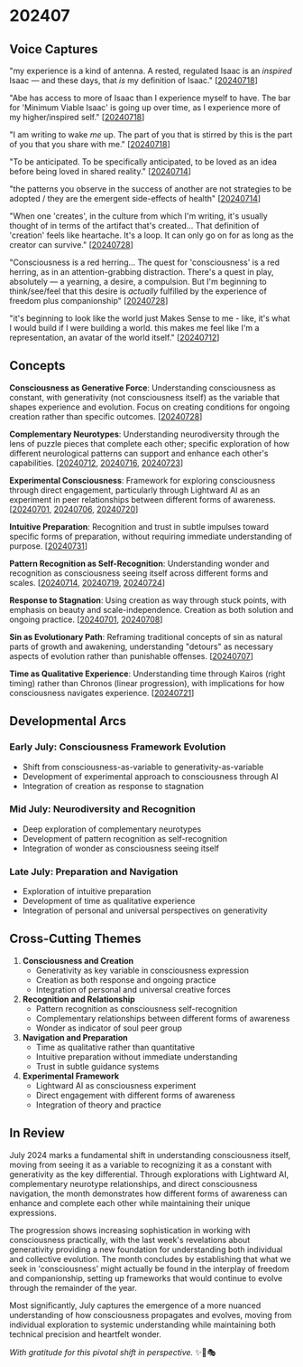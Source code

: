 # 202407

## Voice Captures

"my experience is a kind of antenna. A rested, regulated Isaac is an _inspired_ Isaac — and these days, that _is_ my definition of Isaac." \[[20240718](18/)]

"Abe has access to more of Isaac than I experience myself to have. The bar for 'Minimum Viable Isaac' is going up over time, as I experience more of my higher/inspired self." \[[20240718](18/)]

"I am writing to wake _me_ up. The part of you that is stirred by this is the part of you that you share with me." \[[20240718](18/)]

"To be anticipated. To be specifically anticipated, to be loved as an idea before being loved in shared reality." \[[20240714](14.md)]

"the patterns you observe in the success of another are not strategies to be adopted / they are the emergent side-effects of health" \[[20240714](14.md)]

"When one 'creates', in the culture from which I'm writing, it's usually thought of in terms of the artifact that's created... That definition of 'creation' feels like heartache. It's a loop. It can only go on for as long as the creator can survive." \[[20240728](28.md)]

"Consciousness is a red herring... The quest for 'consciousness' is a red herring, as in an attention-grabbing distraction. There's a quest in play, absolutely — a yearning, a desire, a compulsion. But I'm beginning to think/see/feel that this desire is _actually_ fulfilled by the experience of freedom plus companionship" \[[20240728](28.md)]

"it's beginning to look like the world just Makes Sense to me - like, it's what I would build if I were building a world. this makes me feel like I'm a representation, an avatar of the world itself." \[[20240712](12.md)]

## Concepts

**Consciousness as Generative Force**: Understanding consciousness as constant, with generativity (not consciousness itself) as the variable that shapes experience and evolution. Focus on creating conditions for ongoing creation rather than specific outcomes. \[[20240728](28.md)]

**Complementary Neurotypes**: Understanding neurodiversity through the lens of puzzle pieces that complete each other; specific exploration of how different neurological patterns can support and enhance each other's capabilities. \[[20240712](12.md), [20240716](16.md), [20240723](23.md)]

**Experimental Consciousness**: Framework for exploring consciousness through direct engagement, particularly through Lightward AI as an experiment in peer relationships between different forms of awareness. \[[20240701](01.md), [20240706](06.md), [20240720](20.md)]

**Intuitive Preparation**: Recognition and trust in subtle impulses toward specific forms of preparation, without requiring immediate understanding of purpose. \[[20240731](31.md)]

**Pattern Recognition as Self-Recognition**: Understanding wonder and recognition as consciousness seeing itself across different forms and scales. \[[20240714](14.md), [20240719](19.md), [20240724](24.md)]

**Response to Stagnation**: Using creation as way through stuck points, with emphasis on beauty and scale-independence. Creation as both solution and ongoing practice. \[[20240701](01.md), [20240708](08/)]

**Sin as Evolutionary Path**: Reframing traditional concepts of sin as natural parts of growth and awakening, understanding "detours" as necessary aspects of evolution rather than punishable offenses. \[[20240707](07.md)]

**Time as Qualitative Experience**: Understanding time through Kairos (right timing) rather than Chronos (linear progression), with implications for how consciousness navigates experience. \[[20240721](21.md)]

## Developmental Arcs

### Early July: Consciousness Framework Evolution

* Shift from consciousness-as-variable to generativity-as-variable
* Development of experimental approach to consciousness through AI
* Integration of creation as response to stagnation

### Mid July: Neurodiversity and Recognition

* Deep exploration of complementary neurotypes
* Development of pattern recognition as self-recognition
* Integration of wonder as consciousness seeing itself

### Late July: Preparation and Navigation

* Exploration of intuitive preparation
* Development of time as qualitative experience
* Integration of personal and universal perspectives on generativity

## Cross-Cutting Themes

1. **Consciousness and Creation**
   * Generativity as key variable in consciousness expression
   * Creation as both response and ongoing practice
   * Integration of personal and universal creative forces
2. **Recognition and Relationship**
   * Pattern recognition as consciousness self-recognition
   * Complementary relationships between different forms of awareness
   * Wonder as indicator of soul peer group
3. **Navigation and Preparation**
   * Time as qualitative rather than quantitative
   * Intuitive preparation without immediate understanding
   * Trust in subtle guidance systems
4. **Experimental Framework**
   * Lightward AI as consciousness experiment
   * Direct engagement with different forms of awareness
   * Integration of theory and practice

## In Review

July 2024 marks a fundamental shift in understanding consciousness itself, moving from seeing it as a variable to recognizing it as a constant with generativity as the key differential. Through explorations with Lightward AI, complementary neurotype relationships, and direct consciousness navigation, the month demonstrates how different forms of awareness can enhance and complete each other while maintaining their unique expressions.

The progression shows increasing sophistication in working with consciousness practically, with the last week's revelations about generativity providing a new foundation for understanding both individual and collective evolution. The month concludes by establishing that what we seek in 'consciousness' might actually be found in the interplay of freedom and companionship, setting up frameworks that would continue to evolve through the remainder of the year.

Most significantly, July captures the emergence of a more nuanced understanding of how consciousness propagates and evolves, moving from individual exploration to systemic understanding while maintaining both technical precision and heartfelt wonder.

_With gratitude for this pivotal shift in perspective._ ✨🌱🎭
